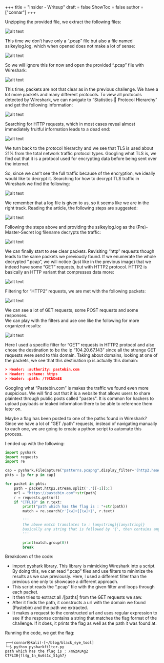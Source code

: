 +++
title = "Insider - Writeup"
draft = false
ShowToc = false
author = ["connar"]
+++

Unzipping the provided file, we extract the following files:  

![alt text](/posts/writeups/ctflib/flagontherun/flagontherun1.png)

This time we don’t have only a “.pcap” file but also a file named sslkeylog.log, which when opened does not make a lot of sense:  

![alt text](/posts/writeups/ctflib/flagontherun/flagontherun2.png)  

So we will ignore this for now and open the provided “.pcap” file with Wireshark:  

![alt text](/posts/writeups/ctflib/flagontherun/flagontherun3.png)  

This time, packets are not that clear as in the previous challenge. We have a lot more packets and many different protocols. To view all protocols detected by Wireshark, we can navigate to “Statistics  Protocol Hierarchy” and get the following information:  

![alt text](/posts/writeups/ctflib/flagontherun/flagontherun4.png)  

Searching for HTTP requests, which in most cases reveal almost immediately fruitful information leads to a dead end:  

![alt text](/posts/writeups/ctflib/flagontherun/flagontherun5.png)  

We turn back to the protocol hierarchy and we see that TLS is used about 21% from the total network traffic protocol types. Googling what TLS is, we find out that it is a protocol used for encrypting data before being sent over the internet.  

So, since we can’t see the full traffic because of the encryption, we ideally would like to decrypt it. Searching for how to decrypt TLS traffic in Wireshark we find the following:  

![alt text](/posts/writeups/ctflib/flagontherun/flagontherun6.png)  

We remember that a log file is given to us, so it seems like we are in the right track. Reading the article, the following steps are suggested:   

![alt text](/posts/writeups/ctflib/flagontherun/flagontherun7.png)  

Following the steps above and providing the sslkeylog.log as the (Pre)-Master-Secret log filename decrypts the traffic:  

![alt text](/posts/writeups/ctflib/flagontherun/flagontherun8.png)  

We can finally start to see clear packets. Revisiting “http” requests though leads to the same packets we previously found. If we enumerate the whole decrypted “.pcap”, we will notice (just like in the previous image) that we indeed have some “GET” requests, but with HTTP2 protocol. HTTP2 is basically an HTTP variant that compresses data more:  

![alt text](/posts/writeups/ctflib/flagontherun/flagontherun9.png)  

Filtering for “HTTP2” requests, we are met with the following packets:  

![alt text](/posts/writeups/ctflib/flagontherun/flagontherun10.png)  

We can see a lot of GET requests, some POST requests and some responses.  
We can play with the filters and use one like the following for more organized results:  

![alt text](/posts/writeups/ctflib/flagontherun/flagontherun11.png)  

Here I used a specific filter for “GET” requests in HTTP2 protocol and also chose the destination to be the ip “104.20.67.143” since all the strange GET requests were send to this domain. Taking about domains, looking at one of the packets, we see that this destination ip is actually this domain:  
```json
> Header: :authority: pastebin.com
> Header: :scheme: https
> Header: :path: /79CbDmEE
```

Googling what “Pastebin.com” is makes the traffic we found even more suspicious. We will find out that it is a website that allows users to share plaintext  through public posts called "pastes". It is common for hackers to upload payloads or leaked information there to be able to reference them later on.  

Maybe a flag has been posted to one of the paths found in Wireshark?  
Since we have a lot of “GET /path” requests, instead of navigating manually to each one, we are going to create a python script to automate this process.  

I ended up with the following: 
```py
import pyshark
import requests
import re

cap = pyshark.FileCapture("patterns.pcapng",display_filter='(http2.header.value=="GET") and (http2.header.value contains pastebin) and (http2.header.name.length > 18)')
pkts = [p for p in cap]

for packet in pkts:
	path = packet.http2.stream.split(',')[-1][5:]
	url = "https://pastebin.com"+str(path)
	r = requests.get(url)
	if "CTFLIB" in r.text:
		print("path which has the flag is : "+str(path))
		match = re.search(r'[\w]+{[\w]+}', r.text)

        '''
		the above match translates to : [anystring]{[anystring]}
		basically any string that is followed by '{', then contains any string that is followed by '}'
        '''

		print(match.group(0))
		break
```

Breakdown of the code:
- Import pyshark library. This library is mimicking Wireshark into a script. By doing this, we can read “.pcap” files and use filters to minimize the results as we saw previously. Here, I used a different filter than the previous one only to showcase a different approach.
- This script reads the “.pcap” file with the given filter and loops through each packet. 
- It then tries to extract all /[paths] from the GET requests we saw.
- After it finds the path, it constructs a url with the domain we found (Pastebin) and the path we extracted.
- It makes a request to the constructed url and uses regular expression to see if the response contains a string that matches the flag format of the challenge. If it does, it prints the flag as well as the path it was found at.  

Running the code, we get the flag:
```
┌──(connar㉿kali)-[~/blog/black_eye_tool]
└─$ python pysharkfilter.py
path which has the flag is : /mGzAUAg2
CTFLIB{fl4g_1n_6u6l1c_51gh7}
```
